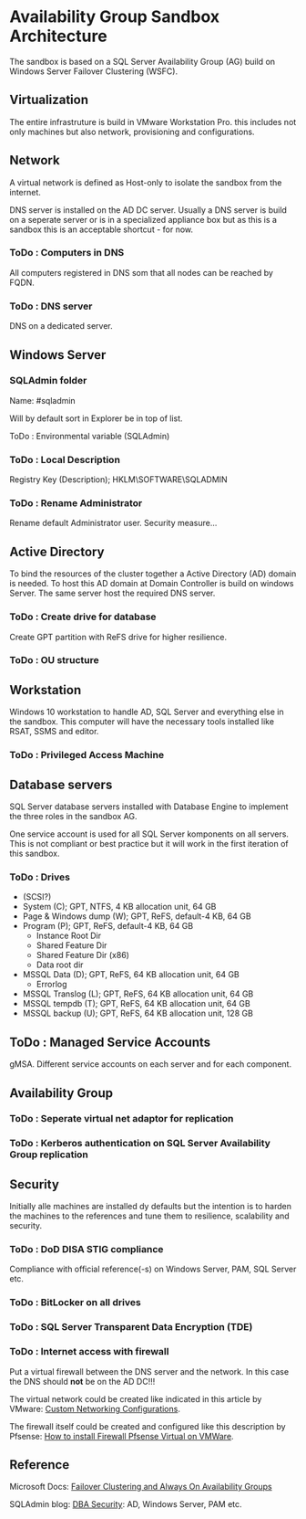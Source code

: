 # Availability Group Sandbox Architecture

The sandbox is based on a SQL Server Availability Group (AG) build on Windows Server Failover Clustering (WSFC).

## Virtualization

The entire infrastruture is build in VMware Workstation Pro. this includes not only machines but also network, provisioning and configurations.

## Network

A virtual network is defined as Host-only to isolate the sandbox from the internet.

DNS server is installed on the AD DC server. Usually a DNS server is build on a seperate server or is in a specialized appliance box but as this is a sandbox this is an acceptable shortcut - for now.

### ToDo : Computers in DNS

All computers registered in DNS som that all nodes can be reached by FQDN.

### ToDo : DNS server

DNS on a dedicated server.

## Windows Server

### SQLAdmin folder

Name: #sqladmin

Will by default sort in Explorer be in top of list.

ToDo : Environmental variable (SQLAdmin)

### ToDo : Local Description

Registry Key (Description); HKLM\SOFTWARE\SQLADMIN

### ToDo : Rename Administrator

Rename default Administrator user. Security measure...

## Active Directory

To bind the resources of the cluster together a Active Directory (AD) domain is needed. To host this AD domain at Domain Controller is build on windows Server. The same server host the required DNS server.

### ToDo : Create drive for database

Create GPT partition with ReFS drive for higher resilience.

### ToDo : OU structure

## Workstation

Windows 10 workstation to handle AD, SQL Server and everything else in the sandbox. This computer will have the necessary tools installed like RSAT, SSMS and editor.

### ToDo : Privileged Access Machine

## Database servers

SQL Server database servers installed with Database Engine to implement the three roles in the sandbox AG.

One service account is used for all SQL Server komponents on all servers. This is not compliant or best practice but it will work in the first iteration of this sandbox.

### ToDo : Drives

* (SCSI?)
* System (C); GPT, NTFS, 4 KB allocation unit, 64 GB
* Page & Windows dump (W); GPT, ReFS, default-4 KB, 64 GB
* Program (P); GPT, ReFS, default-4 KB, 64 GB
  * Instance Root Dir
  * Shared Feature Dir
  * Shared Feature Dir (x86)
  * Data root dir
* MSSQL Data (D); GPT, ReFS, 64 KB allocation unit, 64 GB
  * Errorlog
* MSSQL Translog (L); GPT, ReFS, 64 KB allocation unit, 64 GB
* MSSQL tempdb (T); GPT, ReFS, 64 KB allocation unit, 64 GB
* MSSQL backup (U); GPT, ReFS, 64 KB allocation unit, 128 GB

## ToDo : Managed Service Accounts

gMSA. Different service accounts on each server and for each component.

## Availability Group

### ToDo : Seperate virtual net adaptor for replication

### ToDo : Kerberos authentication on SQL Server Availability Group replication

## Security

Initially alle machines are installed dy defaults but the intention is to harden the machines to the references and tune them to resilience, scalability and security.

### ToDo : DoD DISA STIG compliance

Compliance with official reference(-s) on Windows Server, PAM, SQL Server etc.

### ToDo : BitLocker on all drives

### ToDo : SQL Server Transparent Data Encryption (TDE)

### ToDo : Internet access with firewall

Put a virtual firewall between the DNS server and the network. In this case the DNS should **not** be on the AD DC!!!

The virtual network could be created like indicated in this article by VMware: [Custom Networking Configurations](https://www.vmware.com/support/ws55/doc/ws_net_configurations_custom.html).

The firewall itself could be created and configured like this description by Pfsense: [How to install Firewall Pfsense Virtual on VMWare](https://techbast.com/2019/05/pfsense-how-to-install-firewall-pfsense-virtual-on-vmware.html). 

## Reference

Microsoft Docs: [Failover Clustering and Always On Availability Groups](https://docs.microsoft.com/en-us/sql/database-engine/availability-groups/windows/failover-clustering-and-always-on-availability-groups-sql-server)

SQLAdmin blog: [DBA Security](https://sqladm.blogspot.com/p/database-security.html): AD, Windows Server, PAM etc.
